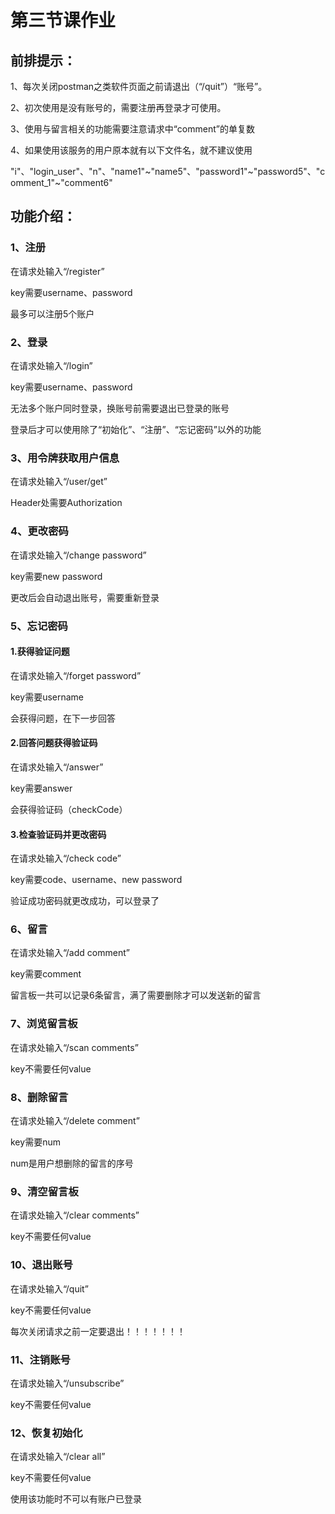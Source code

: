# 第三节课作业

## 前排提示：

1、每次关闭postman之类软件页面之前请退出（“/quit”）“账号”。

2、初次使用是没有账号的，需要注册再登录才可使用。

3、使用与留言相关的功能需要注意请求中“comment”的单复数

4、如果使用该服务的用户原本就有以下文件名，就不建议使用

"i"、"login_user"、"n"、"name1"~"name5"、"password1"~"password5"、"comment_1"~"comment6"

## 功能介绍：

### 1、注册

在请求处输入“/register”

key需要username、password

最多可以注册5个账户

### 2、登录

在请求处输入“/login”

key需要username、password

无法多个账户同时登录，换账号前需要退出已登录的账号

登录后才可以使用除了“初始化”、“注册”、“忘记密码”以外的功能

### 3、用令牌获取用户信息

在请求处输入“/user/get”

Header处需要Authorization

### 4、更改密码

在请求处输入“/change password”

key需要new password

更改后会自动退出账号，需要重新登录

### 5、忘记密码

#### 1.获得验证问题

在请求处输入“/forget password”

key需要username

会获得问题，在下一步回答

#### 2.回答问题获得验证码

在请求处输入“/answer”

key需要answer

会获得验证码（checkCode）

#### 3.检查验证码并更改密码

在请求处输入“/check code”

key需要code、username、new password

验证成功密码就更改成功，可以登录了

### 6、留言

在请求处输入“/add comment”

key需要comment

留言板一共可以记录6条留言，满了需要删除才可以发送新的留言

### 7、浏览留言板

在请求处输入“/scan comments”

key不需要任何value

### 8、删除留言

在请求处输入“/delete comment”

key需要num

num是用户想删除的留言的序号

### 9、清空留言板

在请求处输入“/clear comments”

key不需要任何value

### 10、退出账号

在请求处输入“/quit”

key不需要任何value

每次关闭请求之前一定要退出！！！！！！！

### 11、注销账号

在请求处输入“/unsubscribe”

key不需要任何value

### 12、恢复初始化

在请求处输入“/clear all”

key不需要任何value

使用该功能时不可以有账户已登录